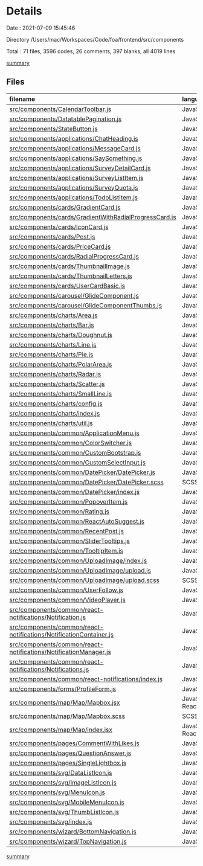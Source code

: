 # Details

Date : 2021-07-09 15:45:46

Directory /Users/mac/Workspaces/Code/foa/frontend/src/components

Total : 71 files,  3596 codes, 26 comments, 397 blanks, all 4019 lines

[summary](results.md)

## Files
| filename | language | code | comment | blank | total |
| :--- | :--- | ---: | ---: | ---: | ---: |
| [src/components/CalendarToolbar.js](/src/components/CalendarToolbar.js) | JavaScript | 45 | 0 | 6 | 51 |
| [src/components/DatatablePagination.js](/src/components/DatatablePagination.js) | JavaScript | 159 | 0 | 16 | 175 |
| [src/components/StateButton.js](/src/components/StateButton.js) | JavaScript | 91 | 0 | 4 | 95 |
| [src/components/applications/ChatHeading.js](/src/components/applications/ChatHeading.js) | JavaScript | 30 | 0 | 3 | 33 |
| [src/components/applications/MessageCard.js](/src/components/applications/MessageCard.js) | JavaScript | 40 | 0 | 4 | 44 |
| [src/components/applications/SaySomething.js](/src/components/applications/SaySomething.js) | JavaScript | 38 | 0 | 3 | 41 |
| [src/components/applications/SurveyDetailCard.js](/src/components/applications/SurveyDetailCard.js) | JavaScript | 35 | 0 | 6 | 41 |
| [src/components/applications/SurveyListItem.js](/src/components/applications/SurveyListItem.js) | JavaScript | 51 | 0 | 4 | 55 |
| [src/components/applications/SurveyQuota.js](/src/components/applications/SurveyQuota.js) | JavaScript | 51 | 0 | 4 | 55 |
| [src/components/applications/TodoListItem.js](/src/components/applications/TodoListItem.js) | JavaScript | 55 | 0 | 4 | 59 |
| [src/components/cards/GradientCard.js](/src/components/cards/GradientCard.js) | JavaScript | 12 | 0 | 2 | 14 |
| [src/components/cards/GradientWithRadialProgressCard.js](/src/components/cards/GradientWithRadialProgressCard.js) | JavaScript | 34 | 0 | 2 | 36 |
| [src/components/cards/IconCard.js](/src/components/cards/IconCard.js) | JavaScript | 19 | 0 | 2 | 21 |
| [src/components/cards/Post.js](/src/components/cards/Post.js) | JavaScript | 96 | 0 | 10 | 106 |
| [src/components/cards/PriceCard.js](/src/components/cards/PriceCard.js) | JavaScript | 43 | 0 | 12 | 55 |
| [src/components/cards/RadialProgressCard.js](/src/components/cards/RadialProgressCard.js) | JavaScript | 31 | 0 | 2 | 33 |
| [src/components/cards/ThumbnailImage.js](/src/components/cards/ThumbnailImage.js) | JavaScript | 18 | 0 | 2 | 20 |
| [src/components/cards/ThumbnailLetters.js](/src/components/cards/ThumbnailLetters.js) | JavaScript | 31 | 0 | 4 | 35 |
| [src/components/cards/UserCardBasic.js](/src/components/cards/UserCardBasic.js) | JavaScript | 38 | 0 | 3 | 41 |
| [src/components/carousel/GlideComponent.js](/src/components/carousel/GlideComponent.js) | JavaScript | 105 | 0 | 11 | 116 |
| [src/components/carousel/GlideComponentThumbs.js](/src/components/carousel/GlideComponentThumbs.js) | JavaScript | 196 | 0 | 17 | 213 |
| [src/components/charts/Area.js](/src/components/charts/Area.js) | JavaScript | 41 | 0 | 4 | 45 |
| [src/components/charts/Bar.js](/src/components/charts/Bar.js) | JavaScript | 41 | 0 | 5 | 46 |
| [src/components/charts/Doughnut.js](/src/components/charts/Doughnut.js) | JavaScript | 40 | 0 | 4 | 44 |
| [src/components/charts/Line.js](/src/components/charts/Line.js) | JavaScript | 39 | 0 | 4 | 43 |
| [src/components/charts/Pie.js](/src/components/charts/Pie.js) | JavaScript | 38 | 0 | 4 | 42 |
| [src/components/charts/PolarArea.js](/src/components/charts/PolarArea.js) | JavaScript | 38 | 0 | 4 | 42 |
| [src/components/charts/Radar.js](/src/components/charts/Radar.js) | JavaScript | 38 | 0 | 4 | 42 |
| [src/components/charts/Scatter.js](/src/components/charts/Scatter.js) | JavaScript | 38 | 0 | 4 | 42 |
| [src/components/charts/SmallLine.js](/src/components/charts/SmallLine.js) | JavaScript | 94 | 0 | 9 | 103 |
| [src/components/charts/config.js](/src/components/charts/config.js) | JavaScript | 268 | 0 | 9 | 277 |
| [src/components/charts/index.js](/src/components/charts/index.js) | JavaScript | 20 | 0 | 2 | 22 |
| [src/components/charts/util.js](/src/components/charts/util.js) | JavaScript | 64 | 0 | 14 | 78 |
| [src/components/common/ApplicationMenu.js](/src/components/common/ApplicationMenu.js) | JavaScript | 58 | 0 | 10 | 68 |
| [src/components/common/ColorSwitcher.js](/src/components/common/ColorSwitcher.js) | JavaScript | 139 | 2 | 10 | 151 |
| [src/components/common/CustomBootstrap.js](/src/components/common/CustomBootstrap.js) | JavaScript | 9 | 0 | 0 | 9 |
| [src/components/common/CustomSelectInput.js](/src/components/common/CustomSelectInput.js) | JavaScript | 9 | 0 | 3 | 12 |
| [src/components/common/DatePicker/DatePicker.js](/src/components/common/DatePicker/DatePicker.js) | JavaScript | 32 | 4 | 5 | 41 |
| [src/components/common/DatePicker/DatePicker.scss](/src/components/common/DatePicker/DatePicker.scss) | SCSS | 5 | 0 | 1 | 6 |
| [src/components/common/DatePicker/index.js](/src/components/common/DatePicker/index.js) | JavaScript | 2 | 0 | 2 | 4 |
| [src/components/common/PopoverItem.js](/src/components/common/PopoverItem.js) | JavaScript | 38 | 0 | 4 | 42 |
| [src/components/common/Rating.js](/src/components/common/Rating.js) | JavaScript | 36 | 1 | 6 | 43 |
| [src/components/common/ReactAutoSuggest.js](/src/components/common/ReactAutoSuggest.js) | JavaScript | 73 | 0 | 12 | 85 |
| [src/components/common/RecentPost.js](/src/components/common/RecentPost.js) | JavaScript | 22 | 0 | 2 | 24 |
| [src/components/common/SliderTooltips.js](/src/components/common/SliderTooltips.js) | JavaScript | 76 | 1 | 7 | 84 |
| [src/components/common/TooltipItem.js](/src/components/common/TooltipItem.js) | JavaScript | 37 | 0 | 3 | 40 |
| [src/components/common/UploadImage/index.js](/src/components/common/UploadImage/index.js) | JavaScript | 2 | 0 | 2 | 4 |
| [src/components/common/UploadImage/upload.js](/src/components/common/UploadImage/upload.js) | JavaScript | 109 | 3 | 9 | 121 |
| [src/components/common/UploadImage/upload.scss](/src/components/common/UploadImage/upload.scss) | SCSS | 45 | 10 | 9 | 64 |
| [src/components/common/UserFollow.js](/src/components/common/UserFollow.js) | JavaScript | 23 | 0 | 3 | 26 |
| [src/components/common/VideoPlayer.js](/src/components/common/VideoPlayer.js) | JavaScript | 22 | 0 | 2 | 24 |
| [src/components/common/react-notifications/Notification.js](/src/components/common/react-notifications/Notification.js) | JavaScript | 64 | 0 | 9 | 73 |
| [src/components/common/react-notifications/NotificationContainer.js](/src/components/common/react-notifications/NotificationContainer.js) | JavaScript | 45 | 0 | 10 | 55 |
| [src/components/common/react-notifications/NotificationManager.js](/src/components/common/react-notifications/NotificationManager.js) | JavaScript | 120 | 0 | 17 | 137 |
| [src/components/common/react-notifications/Notifications.js](/src/components/common/react-notifications/Notifications.js) | JavaScript | 59 | 0 | 6 | 65 |
| [src/components/common/react-notifications/index.js](/src/components/common/react-notifications/index.js) | JavaScript | 5 | 0 | 2 | 7 |
| [src/components/forms/ProfileForm.js](/src/components/forms/ProfileForm.js) | JavaScript | 226 | 2 | 21 | 249 |
| [src/components/map/Map/Mapbox.jsx](/src/components/map/Map/Mapbox.jsx) | JavaScript React | 49 | 2 | 9 | 60 |
| [src/components/map/Map/Mapbox.scss](/src/components/map/Map/Mapbox.scss) | SCSS | 24 | 1 | 4 | 29 |
| [src/components/map/Map/index.jsx](/src/components/map/Map/index.jsx) | JavaScript React | 2 | 0 | 2 | 4 |
| [src/components/pages/CommentWithLikes.js](/src/components/pages/CommentWithLikes.js) | JavaScript | 48 | 0 | 5 | 53 |
| [src/components/pages/QuestionAnswer.js](/src/components/pages/QuestionAnswer.js) | JavaScript | 37 | 0 | 4 | 41 |
| [src/components/pages/SingleLightbox.js](/src/components/pages/SingleLightbox.js) | JavaScript | 33 | 0 | 7 | 40 |
| [src/components/svg/DataListIcon.js](/src/components/svg/DataListIcon.js) | JavaScript | 20 | 0 | 3 | 23 |
| [src/components/svg/ImageListIcon.js](/src/components/svg/ImageListIcon.js) | JavaScript | 12 | 0 | 3 | 15 |
| [src/components/svg/MenuIcon.js](/src/components/svg/MenuIcon.js) | JavaScript | 18 | 0 | 2 | 20 |
| [src/components/svg/MobileMenuIcon.js](/src/components/svg/MobileMenuIcon.js) | JavaScript | 11 | 0 | 3 | 14 |
| [src/components/svg/ThumbListIcon.js](/src/components/svg/ThumbListIcon.js) | JavaScript | 32 | 0 | 3 | 35 |
| [src/components/svg/index.js](/src/components/svg/index.js) | JavaScript | 6 | 0 | 2 | 8 |
| [src/components/wizard/BottomNavigation.js](/src/components/wizard/BottomNavigation.js) | JavaScript | 23 | 0 | 3 | 26 |
| [src/components/wizard/TopNavigation.js](/src/components/wizard/TopNavigation.js) | JavaScript | 48 | 0 | 4 | 52 |

[summary](results.md)